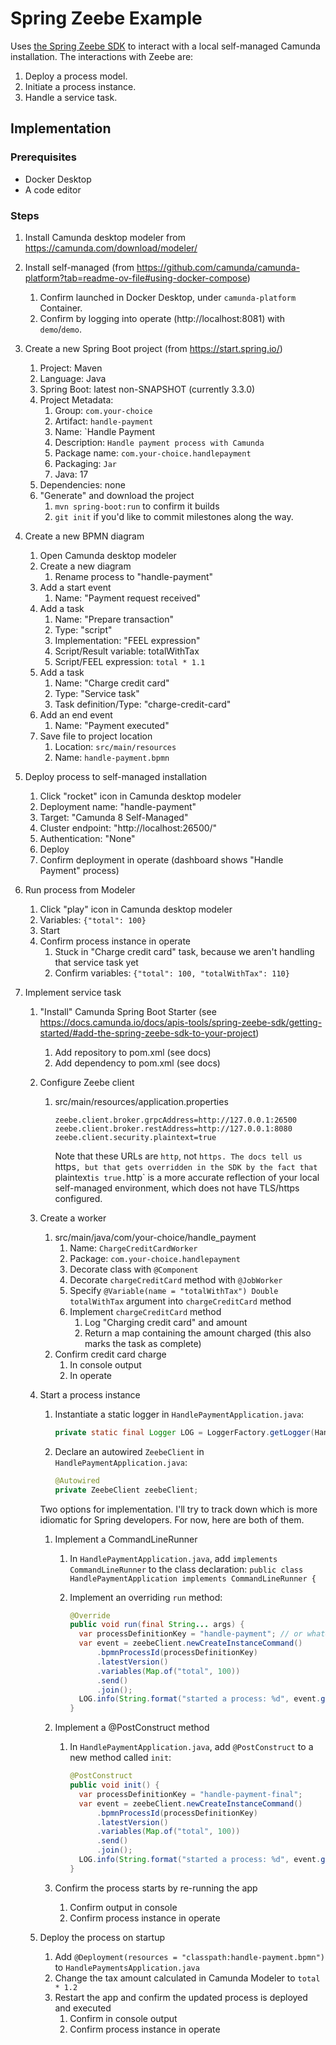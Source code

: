 # Spring Zeebe Example

Uses [the Spring Zeebe SDK](https://docs.camunda.io/docs/apis-tools/spring-zeebe-sdk/getting-started/#add-the-spring-zeebe-sdk-to-your-project) to interact with a local self-managed Camunda installation. The interactions with Zeebe are:

1. Deploy a process model.
2. Initiate a process instance.
3. Handle a service task.

## Implementation

### Prerequisites

- Docker Desktop
- A code editor

### Steps

1. Install Camunda desktop modeler
   from https://camunda.com/download/modeler/
2. Install self-managed
   (from https://github.com/camunda/camunda-platform?tab=readme-ov-file#using-docker-compose)
   1. Confirm launched in Docker Desktop, under `camunda-platform` Container.
   2. Confirm by logging into operate (http://localhost:8081) with `demo`/`demo`.
3. Create a new Spring Boot project
   (from https://start.spring.io/)
   1. Project: Maven
   2. Language: Java
   3. Spring Boot: latest non-SNAPSHOT (currently 3.3.0)
   4. Project Metadata:
      1. Group: `com.your-choice`
      2. Artifact: `handle-payment`
      3. Name: `Handle Payment
      4. Description: `Handle payment process with Camunda`
      5. Package name: `com.your-choice.handlepayment`
      6. Packaging: `Jar`
      7. Java: 17
   5. Dependencies: none
   6. "Generate" and download the project
      1. `mvn spring-boot:run` to confirm it builds
      2. `git init` if you'd like to commit milestones along the way.
4. Create a new BPMN diagram
   1. Open Camunda desktop modeler
   2. Create a new diagram
      1. Rename process to "handle-payment"
   3. Add a start event
      1. Name: "Payment request received"
   4. Add a task
      1. Name: "Prepare transaction"
      2. Type: "script"
      3. Implementation: "FEEL expression"
      4. Script/Result variable: totalWithTax
      5. Script/FEEL expression: `total * 1.1`
   5. Add a task
      1. Name: "Charge credit card"
      2. Type: "Service task"
      3. Task definition/Type: "charge-credit-card"
   6. Add an end event
      1. Name: "Payment executed"
   7. Save file to project location
      1. Location: `src/main/resources`
      2. Name: `handle-payment.bpmn`
5. Deploy process to self-managed installation
   1. Click "rocket" icon in Camunda desktop modeler
   2. Deployment name: "handle-payment"
   3. Target: "Camunda 8 Self-Managed"
   4. Cluster endpoint: "http://localhost:26500/"
   5. Authentication: "None"
   6. Deploy
   7. Confirm deployment in operate (dashboard shows "Handle Payment" process)
6. Run process from Modeler
   1. Click "play" icon in Camunda desktop modeler
   2. Variables: `{"total": 100}`
   3. Start
   4. Confirm process instance in operate
      1. Stuck in "Charge credit card" task, because we aren't handling that service task yet
      2. Confirm variables: `{"total": 100, "totalWithTax": 110}`
7. Implement service task

   1. "Install" Camunda Spring Boot Starter
      (see https://docs.camunda.io/docs/apis-tools/spring-zeebe-sdk/getting-started/#add-the-spring-zeebe-sdk-to-your-project)
      1. Add repository to pom.xml (see docs)
      2. Add dependency to pom.xml (see docs)
   2. Configure Zeebe client

      1. src/main/resources/application.properties

         ```
         zeebe.client.broker.grpcAddress=http://127.0.0.1:26500
         zeebe.client.broker.restAddress=http://127.0.0.1:8080
         zeebe.client.security.plaintext=true
         ```

         Note that these URLs are `http`, not `https. The docs tell us `https`, but that gets overridden in the SDK by the fact that `plaintext`is true.`http` is a more accurate reflection of your local self-managed environment, which does not have TLS/https configured.

   3. Create a worker
      1. src/main/java/com/your-choice/handle_payment
         1. Name: `ChargeCreditCardWorker`
         2. Package: `com.your-choice.handlepayment`
         3. Decorate class with `@Component`
         4. Decorate `chargeCreditCard` method with `@JobWorker`
         5. Specify `@Variable(name = "totalWithTax") Double totalWithTax` argument into `chargeCreditCard` method
         6. Implement `chargeCreditCard` method
            1. Log "Charging credit card" and amount
            2. Return a map containing the amount charged (this also marks the task as complete)
      2. Confirm credit card charge
         1. In console output
         2. In operate
   4. Start a process instance

      1. Instantiate a static logger in `HandlePaymentApplication.java`:

         ```java
         private static final Logger LOG = LoggerFactory.getLogger(HandlePaymentsApplication.class);
         ```

      2. Declare an autowired `ZeebeClient` in `HandlePaymentApplication.java`:

         ```java
         @Autowired
         private ZeebeClient zeebeClient;
         ```

      Two options for implementation. I'll try to track down which is more idiomatic for Spring developers. For now, here are both of them.

      1. Implement a CommandLineRunner

         1. In `HandlePaymentApplication.java`, add `implements CommandLineRunner` to the class declaration: `public class HandlePaymentApplication implements CommandLineRunner {`
         2. Implement an overriding `run` method:

            ```java
            @Override
            public void run(final String... args) {
              var processDefinitionKey = "handle-payment"; // or whatever the key is
              var event = zeebeClient.newCreateInstanceCommand()
                  .bpmnProcessId(processDefinitionKey)
                  .latestVersion()
                  .variables(Map.of("total", 100))
                  .send()
                  .join();
              LOG.info(String.format("started a process: %d", event.getProcessInstanceKey()));
            }
            ```

      2. Implement a @PostConstruct method

         1. In `HandlePaymentApplication.java`, add `@PostConstruct` to a new method called `init`:

            ```java
            @PostConstruct
            public void init() {
              var processDefinitionKey = "handle-payment-final";
              var event = zeebeClient.newCreateInstanceCommand()
                  .bpmnProcessId(processDefinitionKey)
                  .latestVersion()
                  .variables(Map.of("total", 100))
                  .send()
                  .join();
              LOG.info(String.format("started a process: %d", event.getProcessInstanceKey()));
            }
            ```

      3. Confirm the process starts by re-running the app
         1. Confirm output in console
         2. Confirm process instance in operate

   5. Deploy the process on startup

      1. Add `@Deployment(resources = "classpath:handle-payment.bpmn")` to `HandlePaymentsApplication.java`
      2. Change the tax amount calculated in Camunda Modeler to `total * 1.2`
      3. Restart the app and confirm the updated process is deployed and executed
         1. Confirm in console output
         2. Confirm process instance in operate
